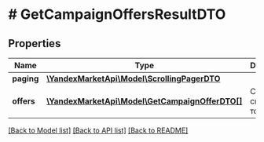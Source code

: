 # # GetCampaignOffersResultDTO

## Properties

Name | Type | Description | Notes
------------ | ------------- | ------------- | -------------
**paging** | [**\YandexMarketApi\Model\ScrollingPagerDTO**](ScrollingPagerDTO.md) |  | [optional]
**offers** | [**\YandexMarketApi\Model\GetCampaignOfferDTO[]**](GetCampaignOfferDTO.md) | Страница списка товаров. |

[[Back to Model list]](../../README.md#models) [[Back to API list]](../../README.md#endpoints) [[Back to README]](../../README.md)
